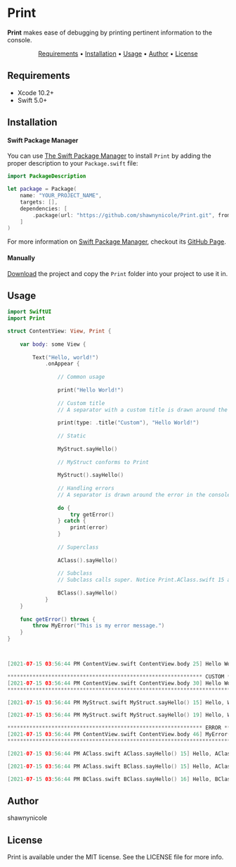 # Print

**Print** makes ease of debugging by printing pertinent information to the console.

<p align="center">
    <a href="#requirements">Requirements</a> • <a href="#installation">Installation</a> • <a href="#usage">Usage</a> • <a href="#author">Author</a> • <a href="#license-mit">License</a>
</p>

## Requirements

- Xcode 10.2+
- Swift 5.0+

## Installation

#### Swift Package Manager
You can use [The Swift Package Manager](https://swift.org/package-manager) to install `Print` by adding the proper description to your `Package.swift` file:
```swift
import PackageDescription

let package = Package(
    name: "YOUR_PROJECT_NAME",
    targets: [],
    dependencies: [
        .package(url: "https://github.com/shawnynicole/Print.git", from: "1.0.0")
    ]
)
```
For more information on [Swift Package Manager](https://swift.org/package-manager), checkout its [GitHub Page](https://github.com/apple/swift-package-manager).

#### Manually

[Download](https://github.com/shawnynicole/Print/archive/master.zip) the project and copy the `Print` folder into your project to use it in.

## Usage

```swift
import SwiftUI
import Print

struct ContentView: View, Print {
    
    var body: some View {
        
        Text("Hello, world!")
            .onAppear {
                
                // Common usage
                
                print("Hello World!")
                
                // Custom title
                // A separator with a custom title is drawn around the text in the console.
                
                print(type: .title("Custom"), "Hello World!")
                
                // Static
                
                MyStruct.sayHello()
                
                // MyStruct conforms to Print
                
                MyStruct().sayHello()
                
                // Handling errors
                // A separator is drawn around the error in the console so that errors stand out.
                
                do {
                    try getError()
                } catch {
                    print(error)
                }
                
                // Superclass
                
                AClass().sayHello()
                
                // Subclass
                // Subclass calls super. Notice Print.AClass.swift 15 and Print.BClass.swift 16 is printed to the console.
                
                BClass().sayHello()
            }
    }
    
    func getError() throws {
        throw MyError("This is my error message.")
    }
}
```

```swift


[2021-07-15 03:56:44 PM ContentView.swift ContentView.body 25] Hello World!

************************************************************** CUSTOM **************************************************************
[2021-07-15 03:56:44 PM ContentView.swift ContentView.body 30] Hello World!
***********************************************************************************************************************************

[2021-07-15 03:56:44 PM MyStruct.swift MyStruct.sayHello() 15] Hello, World!

[2021-07-15 03:56:44 PM MyStruct.swift MyStruct.sayHello() 19] Hello, World!

************************************************************** ERROR **************************************************************
[2021-07-15 03:56:44 PM ContentView.swift ContentView.body 46] MyError(message: "This is my error message.")
***********************************************************************************************************************************

[2021-07-15 03:56:44 PM AClass.swift AClass.sayHello() 15] Hello, AClass!

[2021-07-15 03:56:44 PM AClass.swift BClass.sayHello() 15] Hello, AClass!

[2021-07-15 03:56:44 PM BClass.swift BClass.sayHello() 16] Hello, BClass!

```

## Author

shawnynicole

## License

Print is available under the MIT license. See the LICENSE file for more info.
